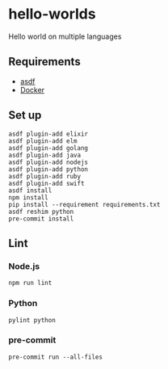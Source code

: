 # hello-worlds

Hello world on multiple languages

## Requirements

- [asdf]
- [Docker]

## Set up

```shell
asdf plugin-add elixir
asdf plugin-add elm
asdf plugin-add golang
asdf plugin-add java
asdf plugin-add nodejs
asdf plugin-add python
asdf plugin-add ruby
asdf plugin-add swift
asdf install
npm install
pip install --requirement requirements.txt
asdf reshim python
pre-commit install
```

## Lint

### Node.js

```shell
npm run lint
```

### Python

```shell
pylint python
```

### pre-commit

```shell
pre-commit run --all-files
```

[asdf]: https://asdf-vm.com/#/core-manage-asdf
[docker]: https://docs.docker.com/get-docker/
